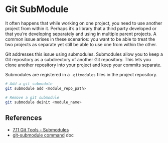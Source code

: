 # Git SubModule

It often happens that while working on one project, you need to use another project from within it. Perhaps it’s a library that a third party developed or that you’re developing separately and using in multiple parent projects. A common issue arises in these scenarios: you want to be able to treat the two projects as separate yet still be able to use one from within the other.

Git addresses this issue using submodules. Submodules allow you to keep a Git repository as a subdirectory of another Git repository. This lets you clone another repository into your project and keep your commits separate.

Submodules are registered in a `.gitmodules` files in the project repository.

```sh
# Add a git submodule
git submodule add <module_repo_path>

# Remove a git submodule
git submodule deinit <module_name>
```

## References

* [7.11 Git Tools - Submodules](https://git-scm.com/book/en/v2/Git-Tools-Submodules)
* [git-submodule command](https://git-scm.com/docs/git-submodule) doc
